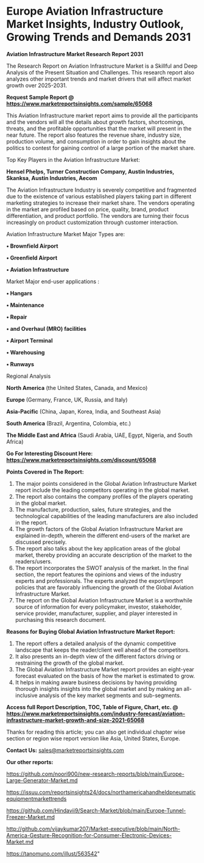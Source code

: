# Europe Aviation Infrastructure Market Insights, Industry Outlook, Growing Trends and Demands 2031

<strong>Aviation Infrastructure Market Research Report 2031</strong>

The Research Report on Aviation Infrastructure Market is a Skillful and Deep Analysis of the Present Situation and Challenges. This research report also analyzes other important trends and market drivers that will affect market growth over 2025-2031.

<strong>Request Sample Report @ <a href=https://www.marketreportsinsights.com/sample/65068>https://www.marketreportsinsights.com/sample/65068</a></strong>

This Aviation Infrastructure market report aims to provide all the participants and the vendors will all the details about growth factors, shortcomings, threats, and the profitable opportunities that the market will present in the near future. The report also features the revenue share, industry size, production volume, and consumption in order to gain insights about the politics to contest for gaining control of a large portion of the market share.

Top Key Players in the Aviation Infrastructure Market:

<strong>Hensel Phelps, Turner Construction Company, Austin Industries, Skanksa, Austin Industries, Aecom</strong>

The Aviation Infrastructure Industry is severely competitive and fragmented due to the existence of various established players taking part in different marketing strategies to increase their market share. The vendors operating in the market are profiled based on price, quality, brand, product differentiation, and product portfolio. The vendors are turning their focus increasingly on product customization through customer interaction.

Aviation Infrastructure Market Major Types are:

<strong>• Brownfield Airport

• Greenfield Airport

• Aviation Infrastructure</strong>

Market Major end-user applications :

<strong>• Hangars

• Maintenance

• Repair

• and Overhaul (MRO) facilities

• Airport Terminal

• Warehousing

• Runways</strong>

Regional Analysis

</u><strong><b>North America</b></strong> (the United States, Canada, and Mexico)

<strong><b>Europe </b></strong>(Germany, France, UK, Russia, and Italy)

<strong><b>Asia-Pacific</b></strong> (China, Japan, Korea, India, and Southeast Asia)

<strong><b>South America</b></strong> (Brazil, Argentina, Colombia, etc.)

<strong><b>The Middle East and Africa</b></strong> (Saudi Arabia, UAE, Egypt, Nigeria, and South Africa)

<strong>Go For Interesting Discount Here: <a href=https://www.marketreportsinsights.com/discount/65068>https://www.marketreportsinsights.com/discount/65068</a></strong>

<strong>Points Covered in The Report:</strong>
<ol>
  <li>The major points considered in the Global Aviation Infrastructure Market report include the leading competitors operating in the global market.</li>
  <li>The report also contains the company profiles of the players operating in the global market.</li>
  <li>The manufacture, production, sales, future strategies, and the technological capabilities of the leading manufacturers are also included in the report.</li>
  <li>The growth factors of the Global Aviation Infrastructure Market are explained in-depth, wherein the different end-users of the market are discussed precisely.</li>
  <li>The report also talks about the key application areas of the global market, thereby providing an accurate description of the market to the readers/users.</li>
  <li>The report incorporates the SWOT analysis of the market. In the final section, the report features the opinions and views of the industry experts and professionals. The experts analyzed the export/import policies that are favorably influencing the growth of the Global Aviation Infrastructure Market.</li>
  <li>The report on the Global Aviation Infrastructure Market is a worthwhile source of information for every policymaker, investor, stakeholder, service provider, manufacturer, supplier, and player interested in purchasing this research document.</li>
</ol>
<strong>Reasons for Buying Global Aviation Infrastructure Market Report:</strong>

<ol>
  <li>The report offers a detailed analysis of the dynamic competitive landscape that keeps the reader/client well ahead of the competitors.</li>
  <li>It also presents an in-depth view of the different factors driving or restraining the growth of the global market.</li>
  <li>The Global Aviation Infrastructure Market report provides an eight-year forecast evaluated on the basis of how the market is estimated to grow.</li>
  <li>It helps in making aware business decisions by having providing thorough insights insights into the global market and by making an all-inclusive analysis of the key market segments and sub-segments.</li>
</ol>
<strong>Access full Report Description, TOC, Table of Figure, Chart, etc. @ <a href=https://www.marketreportsinsights.com/industry-forecast/aviation-infrastructure-market-growth-and-size-2021-65068>https://www.marketreportsinsights.com/industry-forecast/aviation-infrastructure-market-growth-and-size-2021-65068</a></strong>


Thanks for reading this article; you can also get individual chapter wise section or region wise report version like Asia, United States, Europe.

<strong>Contact Us:</strong>
sales@marketreportsinsights.com

<strong>Our other reports:</strong>

<a href=https://github.com/noori900/new-research-reports/blob/main/Europe-Large-Generator-Market.md>https://github.com/noori900/new-research-reports/blob/main/Europe-Large-Generator-Market.md</a>

<a href=https://issuu.com/reportsinsights24/docs/northamericahandheldpneumaticequipmentmarkettrends>https://issuu.com/reportsinsights24/docs/northamericahandheldpneumaticequipmentmarkettrends</a>

<a href=https://github.com/Hindavii9/Search-Market/blob/main/Europe-Tunnel-Freezer-Market.md>https://github.com/Hindavii9/Search-Market/blob/main/Europe-Tunnel-Freezer-Market.md</a>

<a href=http://github.com/vijaykumar207/Market-executive/blob/main/North-America-Gesture-Recognition-for-Consumer-Electronic-Devices-Market.md>http://github.com/vijaykumar207/Market-executive/blob/main/North-America-Gesture-Recognition-for-Consumer-Electronic-Devices-Market.md</a>

<a href=https://tanomuno.com/illust/563542>https://tanomuno.com/illust/563542</a>"
